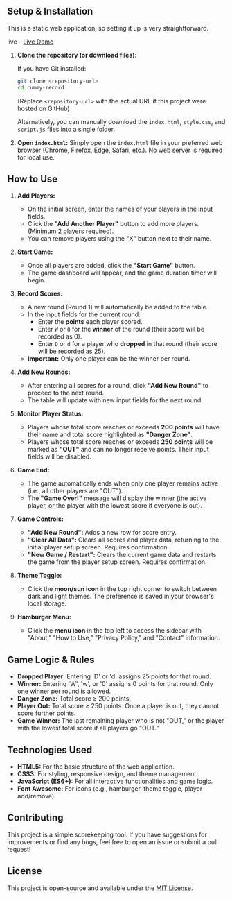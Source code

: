 ## Setup & Installation

This is a static web application, so setting it up is very straightforward.

live - [Live Demo](https://amolkamble4161.github.io/RummyRecord/)

1.  **Clone the repository (or download files):**

    If you have Git installed:
    ```bash
    git clone <repository-url>
    cd rummy-record
    ```
    (Replace `<repository-url>` with the actual URL if this project were hosted on GitHub)

    Alternatively, you can manually download the `index.html`, `style.css`, and `script.js` files into a single folder.

2.  **Open `index.html`:**
    Simply open the `index.html` file in your preferred web browser (Chrome, Firefox, Edge, Safari, etc.). No web server is required for local use.

## How to Use

1.  **Add Players:**
    -   On the initial screen, enter the names of your players in the input fields.
    -   Click the **"Add Another Player"** button to add more players. (Minimum 2 players required).
    -   You can remove players using the "X" button next to their name.

2.  **Start Game:**
    -   Once all players are added, click the **"Start Game"** button.
    -   The game dashboard will appear, and the game duration timer will begin.

3.  **Record Scores:**
    -   A new round (Round 1) will automatically be added to the table.
    -   In the input fields for the current round:
        -   Enter the **points** each player scored.
        -   Enter `W` or `0` for the **winner** of the round (their score will be recorded as 0).
        -   Enter `D` or `d` for a player who **dropped** in that round (their score will be recorded as 25).
    -   **Important:** Only one player can be the winner per round.

4.  **Add New Rounds:**
    -   After entering all scores for a round, click **"Add New Round"** to proceed to the next round.
    -   The table will update with new input fields for the next round.

5.  **Monitor Player Status:**
    -   Players whose total score reaches or exceeds **200 points** will have their name and total score highlighted as **"Danger Zone"**.
    -   Players whose total score reaches or exceeds **250 points** will be marked as **"OUT"** and can no longer receive points. Their input fields will be disabled.

6.  **Game End:**
    -   The game automatically ends when only one player remains active (i.e., all other players are "OUT").
    -   The **"Game Over!"** message will display the winner (the active player, or the player with the lowest score if everyone is out).

7.  **Game Controls:**
    -   **"Add New Round":** Adds a new row for score entry.
    -   **"Clear All Data":** Clears all scores and player data, returning to the initial player setup screen. Requires confirmation.
    -   **"New Game / Restart":** Clears the current game data and restarts the game from the player setup screen. Requires confirmation.

8.  **Theme Toggle:**
    -   Click the **moon/sun icon** in the top right corner to switch between dark and light themes. The preference is saved in your browser's local storage.

9.  **Hamburger Menu:**
    -   Click the **menu icon** in the top left to access the sidebar with "About," "How to Use," "Privacy Policy," and "Contact" information.

## Game Logic & Rules

-   **Dropped Player:** Entering 'D' or 'd' assigns 25 points for that round.
-   **Winner:** Entering 'W', 'w', or '0' assigns 0 points for that round. Only one winner per round is allowed.
-   **Danger Zone:** Total score ≥ 200 points.
-   **Player Out:** Total score ≥ 250 points. Once a player is out, they cannot score further points.
-   **Game Winner:** The last remaining player who is not "OUT," or the player with the lowest total score if all players go "OUT."

## Technologies Used

-   **HTML5:** For the basic structure of the web application.
-   **CSS3:** For styling, responsive design, and theme management.
-   **JavaScript (ES6+):** For all interactive functionalities and game logic.
-   **Font Awesome:** For icons (e.g., hamburger, theme toggle, player add/remove).

## Contributing

This project is a simple scorekeeping tool. If you have suggestions for improvements or find any bugs, feel free to open an issue or submit a pull request!

## License

This project is open-source and available under the [MIT License](LICENSE).
